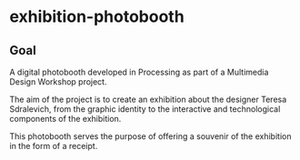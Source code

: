 # exhibition-photobooth

## Goal
A digital photobooth developed in Processing as part of a Multimedia Design Workshop project.

The aim of the project is to create an exhibition about the designer Teresa Sdralevich, from the graphic identity to the interactive and technological components of the exhibition.

This photobooth serves the purpose of offering a souvenir of the exhibition in the form of a receipt.

